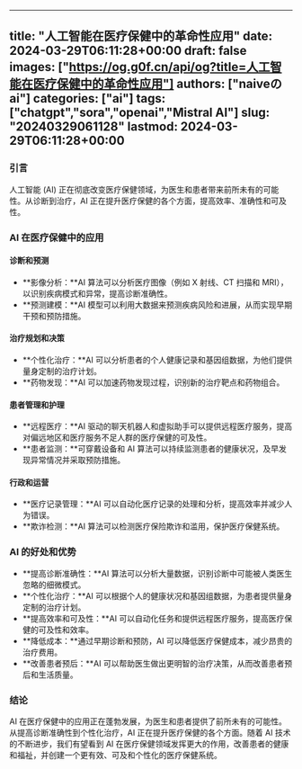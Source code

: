 
---
title: "人工智能在医疗保健中的革命性应用"
date: 2024-03-29T06:11:28+00:00
draft: false
images: ["https://og.g0f.cn/api/og?title=人工智能在医疗保健中的革命性应用"]
authors: ["naiveのai"]
categories: ["ai"]
tags: ["chatgpt","sora","openai","Mistral AI"]
slug: "20240329061128"
lastmod: 2024-03-29T06:11:28+00:00
---
### 引言

人工智能 (AI) 正在彻底改变医疗保健领域，为医生和患者带来前所未有的可能性。从诊断到治疗，AI 正在提升医疗保健的各个方面，提高效率、准确性和可及性。

### AI 在医疗保健中的应用

#### 诊断和预测

* **影像分析：**AI 算法可以分析医疗图像（例如 X 射线、CT 扫描和 MRI），以识别疾病模式和异常，提高诊断准确性。
* **预测建模：**AI 模型可以利用大数据来预测疾病风险和进展，从而实现早期干预和预防措施。

#### 治疗规划和决策

* **个性化治疗：**AI 可以分析患者的个人健康记录和基因组数据，为他们提供量身定制的治疗计划。
* **药物发现：**AI 可以加速药物发现过程，识别新的治疗靶点和药物组合。

#### 患者管理和护理

* **远程医疗：**AI 驱动的聊天机器人和虚拟助手可以提供远程医疗服务，提高对偏远地区和医疗服务不足人群的医疗保健的可及性。
* **患者监测：**可穿戴设备和 AI 算法可以持续监测患者的健康状况，及早发现异常情况并采取预防措施。

#### 行政和运营

* **医疗记录管理：**AI 可以自动化医疗记录的处理和分析，提高效率并减少人为错误。
* **欺诈检测：**AI 算法可以检测医疗保险欺诈和滥用，保护医疗保健系统。

### AI 的好处和优势

* **提高诊断准确性：**AI 算法可以分析大量数据，识别诊断中可能被人类医生忽略的细微模式。
* **个性化治疗：**AI 可以根据个人的健康状况和基因组数据，为患者提供量身定制的治疗计划。
* **提高效率和可及性：**AI 可以自动化任务和提供远程医疗服务，提高医疗保健的可及性和效率。
* **降低成本：**通过早期诊断和预防，AI 可以降低医疗保健成本，减少昂贵的治疗费用。
* **改善患者预后：**AI 可以帮助医生做出更明智的治疗决策，从而改善患者预后和生活质量。

### 结论

AI 在医疗保健中的应用正在蓬勃发展，为医生和患者提供了前所未有的可能性。从提高诊断准确性到个性化治疗，AI 正在提升医疗保健的各个方面。随着 AI 技术的不断进步，我们有望看到 AI 在医疗保健领域发挥更大的作用，改善患者的健康和福祉，并创建一个更有效、可及和个性化的医疗保健系统。